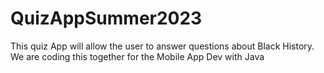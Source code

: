 # QuizAppSummer2023
This quiz App will allow the user to answer questions about Black History. We are coding this together for the Mobile App Dev with Java
